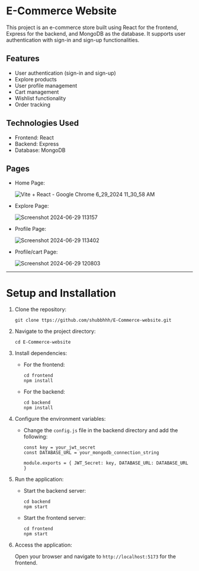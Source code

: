 # E-Commerce Website

This project is an e-commerce store built using React for the frontend, Express for the backend, and MongoDB as the database. It supports user authentication with sign-in and sign-up functionalities.

## Features
- User authentication (sign-in and sign-up)
- Explore products
- User profile management
- Cart management
- Wishlist functionality
- Order tracking

## Technologies Used
- Frontend: React
- Backend: Express
- Database: MongoDB

## Pages

- Home Page:
  
    ![Vite + React - Google Chrome 6_29_2024 11_30_58 AM](https://github.com/shubbhhh/E-Commerce-website/assets/121121079/7df6e343-f168-45cf-9c00-8be33e852dfe)

- Explore Page:

    ![Screenshot 2024-06-29 113157](https://github.com/shubbhhh/E-Commerce-website/assets/121121079/2f7b15e2-8d19-4fe9-a81e-6a47708c1294)

- Profile Page:
  
    ![Screenshot 2024-06-29 113402](https://github.com/shubbhhh/E-Commerce-website/assets/121121079/fd10b907-3616-4b42-ba0e-b9faab9f4423)

- Profile/cart Page:

    ![Screenshot 2024-06-29 120803](https://github.com/shubbhhh/E-Commerce-website/assets/121121079/333820e8-1626-4af0-88f9-8177dca5f05b)







---

# Setup and Installation

1. Clone the repository:

    ```
    git clone ttps://github.com/shubbhhh/E-Commerce-website.git
    ```

2. Navigate to the project directory:
    ```
    cd E-Commerce-website
    ```

3. Install dependencies:

    - For the frontend:
        ```
        cd frontend
        npm install
        ```
    
    - For the backend:
        ```
        cd backend
        npm install
        ```

4. Configure the environment variables:

    - Change the `config.js` file in the backend directory and add the following:

        ```
        const key = your_jwt_secret
        const DATABASE_URL = your_mongodb_connection_string

        module.exports = { JWT_Secret: key, DATABASE_URL: DATABASE_URL }
        ```

5. Run the application:

    - Start the backend server:

        ```
        cd backend
        npm start
        ```

    - Start the frontend server:

        ```
        cd frontend
        npm start
        ```

6. Access the application:

    Open your browser and navigate to `http://localhost:5173` for the frontend.
